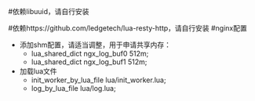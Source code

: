 #依赖libuuid，请自行安装

#依赖https://github.com/ledgetech/lua-resty-http，请自行安装
#nginx配置
* 添加shm配置，请适当调整，用于申请共享内存：
    * lua_shared_dict ngx_log_buf0 512m;
    * lua_shared_dict ngx_log_buf1 512m;
* 加载lua文件
    * init_worker_by_lua_file lua/init_worker.lua;
    * log_by_lua_file lua/log.lua;
